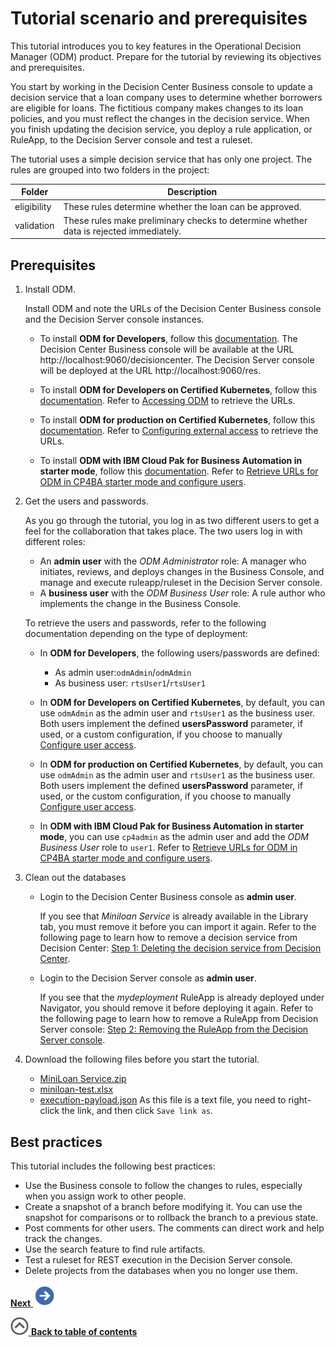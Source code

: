 # Tutorial scenario and prerequisites

This tutorial introduces you to key features in the Operational Decision Manager (ODM) product. Prepare for the tutorial by reviewing its objectives and prerequisites.

You start by working in the Decision Center Business console to update a decision service that a loan company uses to determine whether borrowers are eligible for loans. The fictitious company makes changes to its loan policies, and you must reflect the changes in the decision service. When you finish updating the decision service, you deploy a rule application, or RuleApp, to the Decision Server console and test a ruleset.

The tutorial uses a simple decision service that has only one project. The rules are grouped into two folders in the project:

|Folder|Description|
|------|-----------|
|eligibility|These rules determine whether the loan can be approved.|
|validation|These rules make preliminary checks to determine whether data is rejected immediately.|

## Prerequisites

1. Install ODM.

    Install ODM and note the URLs of the Decision Center Business console and the Decision Server console instances.

    * To install **ODM for Developers**, follow this [documentation](https://hub.docker.com/r/ibmcom/odm/).
    The Decision Center Business console will be available at the URL http://localhost:9060/decisioncenter. The Decision Server console will be deployed at the URL http://localhost:9060/res.

    * To install **ODM for Developers on Certified Kubernetes**, follow this [documentation](https://artifacthub.io/packages/helm/ibm-odm-charts/ibm-odm-dev/22.2.0#installing-the-chart).
    Refer to [Accessing ODM](https://artifacthub.io/packages/helm/ibm-odm-charts/ibm-odm-dev/22.2.0#accessing-odm) to retrieve the URLs.

    * To install **ODM for production on Certified Kubernetes**, follow this [documentation](https://ibmdocs-test.dcs.ibm.com/docs/en/odm/8.12.0?topic=production-installing-helm-release-odm).
    Refer to [Configuring external access](https://ibmdocs-test.dcs.ibm.com/docs/en/odm/8.12.0?topic=tasks-configuring-external-access) to retrieve the URLs.

    * To install **ODM with IBM Cloud Pak for Business Automation in starter mode**, follow this [documentation](https://ibmdocs-test.dcs.ibm.com/docs/en/cloud-paks/cp-biz-automation/23.0.1?topic=deployments-installing-cp4ba-multi-pattern-starter-deployment).
    Refer to [Retrieve URLs for ODM in CP4BA starter mode and configure users](../topics/tut_icp_gs_odm_cp4ba_prereqs.md).

2. Get the users and passwords.

    As you go through the tutorial, you log in as two different users to get a feel for the collaboration that takes place. The two users log in with different roles:

      -   An **admin user** with the *ODM Administrator* role: A manager who initiates, reviews, and deploys changes in the Business Console, and manage and execute ruleapp/ruleset in the Decision Server console.
      -   A **business user** with the *ODM Business User* role: A rule author who implements the change in the Business Console.

    To retrieve the users and passwords, refer to the following documentation depending on the type of deployment:

    * In **ODM for Developers**, the following users/passwords are defined:
      * As admin user:`odmAdmin`/`odmAdmin`
      * As business user: `rtsUser1`/`rtsUser1`

    * In **ODM for Developers on Certified Kubernetes**, by default, you can use `odmAdmin` as the admin user and `rtsUser1` as the business user.
    Both users implement the defined **usersPassword** parameter, if used, or a custom configuration, if you choose to manually [Configure user access](https://artifacthub.io/packages/helm/ibm-odm-charts/ibm-odm-dev/22.2.0#configuring-user-access).

    * In **ODM for production on Certified Kubernetes**, by default, you can use `odmAdmin` as the admin user and `rtsUser1` as the business user.
    Both users implement the defined **usersPassword** parameter, if used, or the custom configuration, if you choose to manually [Configure user access](https://ibmdocs-test.dcs.ibm.com/docs/en/odm/8.12.0?topic=production-configuring-user-access).

    * In **ODM with IBM Cloud Pak for Business Automation in starter mode**, you can use `cp4admin` as the admin user and add the *ODM Business User* role to `user1`.
    Refer to [Retrieve URLs for ODM in CP4BA starter mode and configure users](../topics/tut_icp_gs_odm_cp4ba_prereqs.md).

3. Clean out the databases

    * Login to the Decision Center Business console as **admin user**.

      If you see that *Miniloan Service* is already available in the Library tab, you must remove it before you can import it again. Refer to the following page to learn how to remove a decision service from Decision Center: [Step 1: Deleting the decision service from Decision Center](../topics/tut_icp_gs_clean_db_lsn.md#step-1-deleting-the-decision-service-from-decision-center).

    * Login to the Decision Server console as **admin user**.

      If you see that the *mydeployment* RuleApp is already deployed under Navigator, you should remove it before deploying it again. Refer to the following page to learn how to remove a RuleApp from Decision Server console: [Step 2: Removing the RuleApp from the Decision Server console](../topics/tut_icp_gs_clean_db_lsn.md#step-2-removing-the-ruleapp-from-the-decision-server-console).

4. Download the following files before you start the tutorial.

    - [MiniLoan Service.zip](../../Miniloan%20Service.zip)
    - [miniloan-test.xlsx](../../miniloan-test.xlsx)
    - [execution-payload.json](../../execution-payload.json)
      As this file is a text file, you need to right-click the link, and then click `Save link as`.

## Best practices

This tutorial includes the following best practices:

-   Use the Business console to follow the changes to rules, especially when you assign work to other people.
-   Create a snapshot of a branch before modifying it. You can use the snapshot for comparisons or to rollback the branch to a previous state.
-   Post comments for other users. The comments can direct work and help track the changes.
-   Use the search feature to find rule artifacts.
-   Test a ruleset for REST execution in the Decision Server console.
-   Delete projects from the databases when you no longer use them.

[**Next** ![Next icon](../images/next.jpg)](../topics/tut_icp_gs_evaluate_changes_lsn.md)

[![](../images/home.jpg) **Back to table of contents**](../../README.md)
